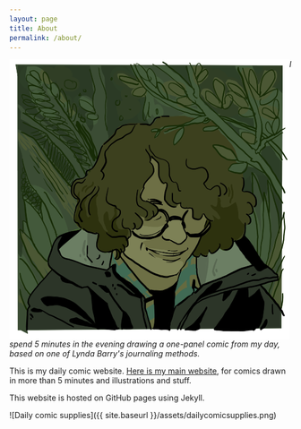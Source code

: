 ```yaml
---
layout: page
title: About
permalink: /about/
---
```

<img align="left" src="/assets/profile.png" alt="profile
picture">

_I spend 5 minutes in the evening drawing a one-panel comic from my day, based on one of Lynda Barry's journaling methods._

This is my daily comic website. [Here is my main website](https://audmcname.com), for comics drawn in more than 5 minutes and illustrations and stuff.

This website is hosted on GitHub pages using Jekyll.

![Daily comic supplies]({{ site.baseurl }}/assets/dailycomicsupplies.png)
